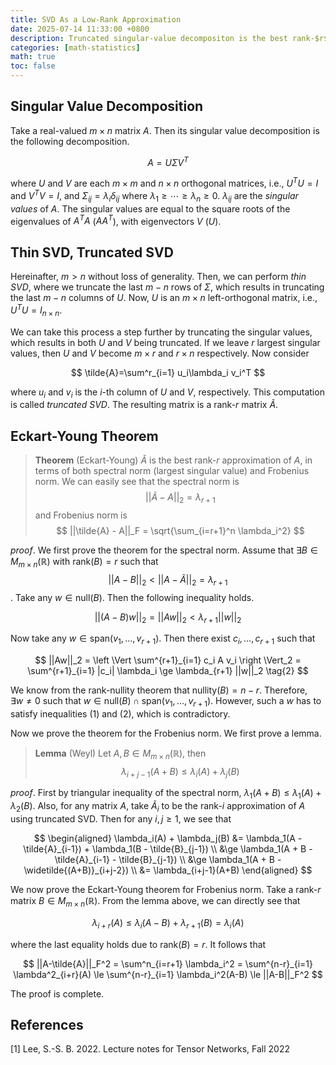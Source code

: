 ```yaml
---
title: SVD As a Low-Rank Approximation
date: 2025-07-14 11:33:00 +0800
description: Truncated singular-value decompositon is the best rank-$r$ decomposition.
categories: [math-statistics]
math: true
toc: false
---
```

## Singular Value Decomposition

Take a real-valued $m\times n$ matrix $A$. Then its singular value decomposition is the following decomposition.

$$
A = U\Sigma V^T
$$

where $U$ and $V$ are each $m\times m$ and $n \times n$ orthogonal matrices, i.e., $U^T U= I$ and $V^T V = I$, and $\Sigma_{ij} = \lambda_i \delta_{ij}$ where $\lambda_1 \ge \cdots \ge \lambda_n \ge 0$. $\lambda_{ij}$ are the *singular values* of $A$. The singular values are equal to the square roots of the eigenvalues of $A^TA$ ($AA^T$), with eigenvectors $V$ ($U$). 

## Thin SVD, Truncated SVD

Hereinafter, $m > n$ without loss of generality. Then, we can perform *thin SVD*, where we truncate the last $m-n$ rows of $\Sigma$, which results in truncating the last $m-n$ columns of $U$. Now, $U$ is an $m \times n$ left-orthogonal matrix, i.e., $U^T U = I_{n\times n}$.

We can take this process a step further by truncating the singular values, which results in both $U$ and $V$ being truncated. If we leave $r$ largest singular values, then $U$ and $V$ become $m \times r$ and $r \times n$ respectively. Now consider

$$
\tilde{A}=\sum^r_{i=1} u_i\lambda_i v_i^T
$$

where $u_i$ and $v_i$ is the $i$-th column of $U$ and $V$, respectively. This computation is called *truncated SVD*. The resulting matrix is a rank-$r$ matrix $\tilde{A}$.

## Eckart-Young Theorem

> **Theorem** (Eckart-Young) $\tilde{A}$ is the best rank-$r$ approximation of $A$, in terms of both spectral norm (largest singular value) and Frobenius norm. We can easily see that the spectral norm is
$$
||\tilde{A}-A||_2 = \lambda_{r+1}
$$
> and Frobenius norm is
$$
||\tilde{A} - A||_F = \sqrt{\sum_{i=r+1}^n \lambda_i^2}
$$

_proof_. We first prove the theorem for the spectral norm. Assume that $\exists B \in M_{m \times n}(\mathbb{R})$ with $\text{rank}(B) = r$ such that
$$||A-B||_2 < ||A-\tilde{A}||_2 = \lambda_{r+1}$$. Take any $w \in \mathrm{null}(B)$. Then the following inequality holds.

$$
||(A-B)w||_2 = ||Aw||_2 < \lambda_{r+1} ||w||_2 \tag{1}
$$

Now take any $w \in \mathrm{span}(v_1, \dots, v_{r+1})$. Then there exist $c_i,\dots,c_{r+1}$ such that

$$
||Aw||_2 = \left \Vert \sum^{r+1}_{i=1} c_i A v_i \right \Vert_2 = \sum^{r+1}_{i=1} |c_i| \lambda_i \ge \lambda_{r+1} ||w||_2 \tag{2}
$$

We know from the rank-nullity theorem that $\mathrm{nullity}(B) = n-r$. Therefore, $\exists w \ne 0$ such that $w \in \mathrm{null}(B) \cap \mathrm{span}(v_1, \dots, v_{r+1})$. However, such a $w$ has to satisfy inequalities (1) and (2), which is contradictory.

Now we prove the theorem for the Frobenius norm. We first prove a lemma.

> **Lemma** (Weyl) Let $A,B \in M_{m \times n}(\mathbb{R})$, then $$ \lambda_{i+j-1}(A+B) \le \lambda_i(A) + \lambda_j(B) $$

_proof_. First by triangular inequality of the spectral norm, $\lambda_1(A+B) \le \lambda_1(A) + \lambda_2(B)$. Also, for any matrix $A$, take $\tilde{A}_i$ to be the rank-$i$ approximation of $A$ using truncated SVD. Then for any $i,j \ge 1$, we see that

$$
\begin{aligned}
\lambda_i(A) + \lambda_j(B) &= \lambda_1(A - \tilde{A}_{i-1}) + \lambda_1(B - \tilde{B}_{j-1}) \\
                            &\ge \lambda_1(A + B - \tilde{A}_{i-1} - \tilde{B}_{j-1}) \\
                            &\ge \lambda_1(A + B - \widetilde{(A+B)}_{i+j-2}) \\
                            &= \lambda_{i+j-1}(A+B)
\end{aligned}
$$

We now prove the Eckart-Young theorem for Frobenius norm. Take a rank-$r$ matrix $B \in M_{m\times n}(\mathbb{R})$. From the lemma above, we can directly see that

$$
\lambda_{i+r}(A) \le \lambda_i(A-B) + \lambda_{r+1}(B) = \lambda_i(A)
$$

where the last equality holds due to $\mathrm{rank}(B) = r$. It follows that

$$
||A-\tilde{A}||_F^2 = \sum^n_{i=r+1} \lambda_i^2 = \sum^{n-r}_{i=1} \lambda^2_{i+r}(A) \le \sum^{n-r}_{i=1} \lambda_i^2(A-B) \le ||A-B||_F^2
$$

The proof is complete.

## References

[1] Lee, S.-S. B. 2022. Lecture notes for Tensor Networks, Fall 2022
